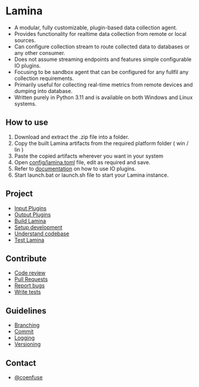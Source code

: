 # Lamina

- A modular, fully customizable, plugin-based data collection agent.
- Provides functionality for realtime data collection from remote or local sources.
- Can configure collection stream to route collected data to databases or any other consumer.
- Does not assume streaming endpoints and features simple configurable IO plugins.
- Focusing to be sandbox agent that can be configured for any fullfil any collection requirements.
- Primarily useful for collecting real-time metrics from remote devices and dumping into database.
- Written purely in Python 3.11 and is available on both Windows and Linux systems.

## How to use

1. Download and extract the .zip file into a folder.
2. Copy the built Lamina artifacts from the required platform folder ( win / lin )
3. Paste the copied artifacts wherever you want in your system
4. Open [config/lamina.toml](config/lamina.toml) file, edit as required and save.
5. Refer to [documentation](docs/plugin) on how to use IO plugins.
5. Start launch.bat or launch.sh file to start your Lamina instance.

## Project

- [Input Plugins](docs/plugins/input.md)
- [Output Plugins](docs/plugins/output.md)
- [Build Lamina](docs/project/build.md)
- [Setup development](docs/project/setup.md)
- [Understand codebase](docs/project/study.md)
- [Test Lamina](docs/project/test.md)

## Contribute

- [Code review](docs/contribute/code_review.md)
- [Pull Requests](docs/contribute/issue_pr.md)
- [Report bugs](docs/contribute/report_bug.md)
- [Write tests](docs/contribute/write_test.md)

## Guidelines

- [Branching](docs/guidelines/branch.md)
- [Commit](docs/guidelines/commit.md)
- [Logging](docs/guidelines/logging.md)
- [Versioning](docs/guidelines/versioning.md)

## Contact

- [@coenfuse](www.twitter.com/coenfuse)